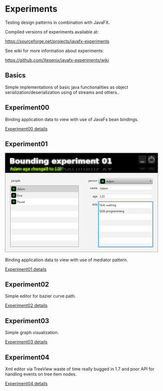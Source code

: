 Experiments
===========

Testing design patterns in combination with JavaFX.

Compiled versions of experiments available at:

https://sourceforge.net/projects/javafx-experiments

See wiki for more information about experiments:

https://github.com/Xesenix/javafx-experiments/wiki

Basics
------
Simple implementations of basic java functionalities as object serialization/deserialization using of streams and others..

Experiment00
------------

Binding application data to view with use of JavaFx bean bindings.

[Experiment00 details](/experiment00)

Experiment01
------------

![Experiment01 screen](https://github.com/Xesenix/javafx-experiment01/blob/master/images/screen00.png?raw=true "Experiment01")

Binding application data to view with use of mediator pattern.

[Experiment01 details](https://github.com/Xesenix/javafx-experiment01)

Experiment02
------------

Simple editor for bazier curve path.

[Experiment02 details](https://github.com/Xesenix/javafx-experiment02)

Experiment03
------------

Simple graph visualization.

[Experiment03 details](/experiment03)


Experiment04
------------

Xml editor via TreeView waste of time really bugged in 1.7 and poor API for handling events on tree item nodes.

[Experiment04 details](/experiment04)